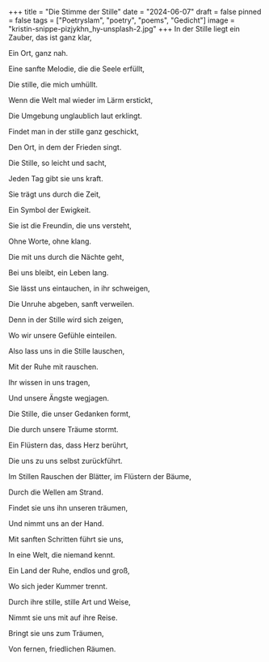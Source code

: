 +++
title = "Die Stimme der Stille"
date = "2024-06-07"
draft = false
pinned = false
tags = ["Poetryslam", "poetry", "poems", "Gedicht"]
image = "kristin-snippe-pizjykhn_hy-unsplash-2.jpg"
+++
In der Stille liegt ein Zauber, das ist ganz klar,

Ein Ort, ganz nah.

Eine sanfte Melodie, die die Seele erfüllt,

Die stille, die mich umhüllt.



Wenn die Welt mal wieder im Lärm erstickt,

Die Umgebung unglaublich laut erklingt.

Findet man in der stille ganz geschickt,

Den Ort, in dem der Frieden singt.



Die Stille, so leicht und sacht,

Jeden Tag gibt sie uns kraft.

Sie trägt uns durch die Zeit,

Ein Symbol der Ewigkeit.



Sie ist die Freundin, die uns versteht,

Ohne Worte, ohne klang.

Die mit uns durch die Nächte geht,

Bei uns bleibt, ein Leben lang.



Sie lässt uns eintauchen, in ihr schweigen,

Die Unruhe abgeben, sanft verweilen.

Denn in der Stille wird sich zeigen,

Wo wir unsere Gefühle einteilen.



Also lass uns in die Stille lauschen,

Mit der Ruhe mit rauschen.

Ihr wissen in uns tragen,

Und unsere Ängste wegjagen.



Die Stille, die unser Gedanken formt,

Die durch unsere Träume stormt.

Ein Flüstern das, dass Herz berührt,

Die uns zu uns selbst zurückführt.



Im Stillen Rauschen der Blätter, im Flüstern der Bäume,

Durch die Wellen am Strand.

Findet sie uns ihn unseren träumen,

Und nimmt uns an der Hand.



Mit sanften Schritten führt sie uns, 

In eine Welt, die niemand kennt.

Ein Land der Ruhe, endlos und groß, 

Wo sich jeder Kummer trennt.



Durch ihre stille, stille Art und Weise, 

Nimmt sie uns mit auf ihre Reise.

Bringt sie uns zum Träumen,

Von fernen, friedlichen Räumen.